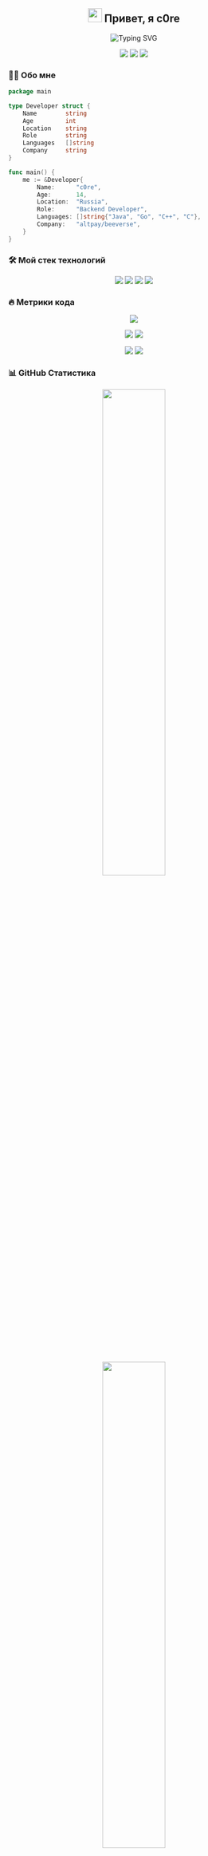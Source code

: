 <h2 align="center">
  <img src="https://media.giphy.com/media/hvRJCLFzcasrR4ia7z/giphy.gif" width="28">
  Привет, я c0re
</h2>

<p align="center">
  <img src="https://readme-typing-svg.herokuapp.com?font=Fira+Code&pause=1000&color=7B68EE&center=true&vCenter=true&width=435&lines=Backend+Developer;14+y.o.+programmer;Always+learning+new+things" alt="Typing SVG" />
</p>

<p align="center">
  <img src="https://img.shields.io/badge/Age-14-purple?style=for-the-badge" />
  <img src="https://img.shields.io/badge/Focus-Backend%20Development-purple?style=for-the-badge" />
  <img src="https://img.shields.io/badge/Location-Russia-purple?style=for-the-badge" />
</p>

### 👨‍💻 Обо мне

```go
package main

type Developer struct {
    Name        string
    Age         int
    Location    string
    Role        string
    Languages   []string
    Company     string
}

func main() {
    me := &Developer{
        Name:      "c0re",
        Age:       14,
        Location:  "Russia",
        Role:      "Backend Developer",
        Languages: []string{"Java", "Go", "C++", "C"},
        Company:   "altpay/beeverse",
    }
}
```

### 🛠️ Мой стек технологий

<p align="center">
  <img src="https://img.shields.io/badge/java-%23ED8B00.svg?style=for-the-badge&logo=java&logoColor=white" />
  <img src="https://img.shields.io/badge/go-%2300ADD8.svg?style=for-the-badge&logo=go&logoColor=white" />
  <img src="https://img.shields.io/badge/c++-%2300599C.svg?style=for-the-badge&logo=c%2B%2B&logoColor=white" />
  <img src="https://img.shields.io/badge/c-%2300599C.svg?style=for-the-badge&logo=c&logoColor=white" />
</p>

### 🔥 Метрики кода

<p align="center">
  <img src="https://github-profile-summary-cards.vercel.app/api/cards/profile-details?username=c0rex86&theme=midnight_purple&cache_seconds=1800" />
</p>

<p align="center">
  <img src="https://github-profile-summary-cards.vercel.app/api/cards/repos-per-language?username=c0rex86&theme=midnight_purple&cache_seconds=1800" />
  <img src="https://github-profile-summary-cards.vercel.app/api/cards/most-commit-language?username=c0rex86&theme=midnight_purple&cache_seconds=1800" />
</p>

<p align="center">
  <img src="https://github-profile-summary-cards.vercel.app/api/cards/stats?username=c0rex86&theme=midnight_purple&cache_seconds=1800" />
  <img src="https://github-profile-summary-cards.vercel.app/api/cards/productive-time?username=c0rex86&theme=midnight_purple&cache_seconds=1800&utcOffset=3" />
</p>

### 📊 GitHub Статистика

<p align="center">
  <img height="50%" width="auto" src="https://github-readme-stats.vercel.app/api?username=c0rex86&show_icons=true&theme=midnight-purple&hide_border=true&locale=ru&cache_seconds=1800" />
  <img height="50%" width="auto" src="https://github-readme-stats.vercel.app/api/top-langs/?username=c0rex86&layout=compact&theme=midnight-purple&hide_border=true&locale=ru&cache_seconds=1800&langs_count=10&exclude_repo=dotfiles,scripts" />
</p>

<p align="center">
  <img src="https://github-profile-trophy.vercel.app/?username=c0rex86&theme=darkhub&no-frame=true&column=7&cache_seconds=1800" />
</p>

<!-- Граф вкладов -->
<div align="center">
  <img src="https://github-readme-activity-graph.vercel.app/graph?username=c0rex86&theme=react-dark&hide_border=true&area=true&custom_title=Граф%20активности" />
</div>

<!-- Статистика коммитов -->
<div align="center">
  <img src="https://github-readme-streak-stats.herokuapp.com/?user=c0rex86&theme=midnight-purple&hide_border=true&date_format=j%20M%5B%20Y%5D&locale=ru" />
</div>

<!-- Детальная статистика -->
<details>
  <summary>📊 Подробная статистика вкладов</summary>
  
  <br/>
  
  <!-- Статистика по времени суток -->
  <div align="center">
    <img src="https://github-profile-summary-cards.vercel.app/api/cards/productive-time?username=c0rex86&theme=midnight_purple&utcOffset=3" />
  </div>
  
  <!-- Статистика по месяцам -->
  <div align="center">
    <img src="https://activity-graph.herokuapp.com/graph?username=c0rex86&theme=react-dark&hide_border=true&area=true&custom_title=Активность%20по%20месяцам" />
  </div>
  
  <!-- Статистика по языкам в коммитах -->
  <div align="center">
    <img src="https://github-profile-summary-cards.vercel.app/api/cards/most-commit-language?username=c0rex86&theme=midnight_purple" />
  </div>    A: gero server --port 6969, выбери другой порт

    Q: Отваливается соединение
    A: Gero сам восстановит при проблемах с сетью, но если постоянно - проверь фаерволы и NAT

    Q: Нужно больше логов
    A: Добавь -v в команду: gero client -v

    Q: В логах кракозябры
    A: Попробуй в другом терминале или LANG=en_US.UTF-8 gero ...

    Q: Как удалить эту хрень?
    A: sudo make uninstall из папки проекта или sudo rm -f /usr/local/bin/gero

Настройка для параноиков
Gero безопасен из коробки, но если тебе надо больше - смотри docs/advanced.md, там лежат примеры 
</details>

### 🤝 Связаться со мной

<p align="center">
  <a href="https://t.me/c0re_x64">
    <img src="https://img.shields.io/badge/Telegram-2CA5E0?style=for-the-badge&logo=telegram&logoColor=white" />
  </a>
  <a href="https://tiktok.com/@c0rex86">
    <img src="https://img.shields.io/badge/TikTok-%23000000.svg?style=for-the-badge&logo=TikTok&logoColor=white" />
  </a>
  <a href="https://pgit.c0rex86.ru/c0re">
    <img src="https://img.shields.io/badge/Forgejo-purple?style=for-the-badge&logo=gitea&logoColor=white" />
  </a>
</p>

<p align="center">
  <img src="https://komarev.com/ghpvc/?username=c0rex86&color=blueviolet&style=for-the-badge" />
</p>

<!-- Дополнительные бейджи -->
<p align="center">
  <img src="https://img.shields.io/github/followers/c0rex86?style=for-the-badge&color=purple" />
  <img src="https://img.shields.io/github/stars/c0rex86?style=for-the-badge&color=purple" />
</p> 
